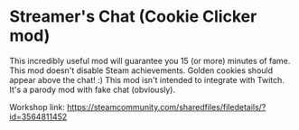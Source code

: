 # Streamer's Chat (Cookie Clicker mod)

This incredibly useful mod will guarantee you 15 (or more) minutes of fame. This mod doesn't disable Steam achievements. Golden cookies should appear above the chat! :) This mod isn't intended to integrate with Twitch. It's a parody mod with fake chat (obviously). 

Workshop link: https://steamcommunity.com/sharedfiles/filedetails/?id=3564811452
